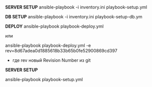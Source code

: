 **SERVER SETUP** 
ansible-playbook -i inventory.ini playbook-setup.yml

**DB SETUP**
ansible-playbook -i inventory.ini playbook-setup-db.ym

**DEPLOY** 
ansible-playbook playbook-deploy.yml

или

ansible-playbook playbook-deploy.yml -e rev=8d67adea0d1885618b33b65b0fe52900869cd397

- где rev новый Revision Number из git


**SERVER SETUP**

ansible-playbook playbook-setup.yml